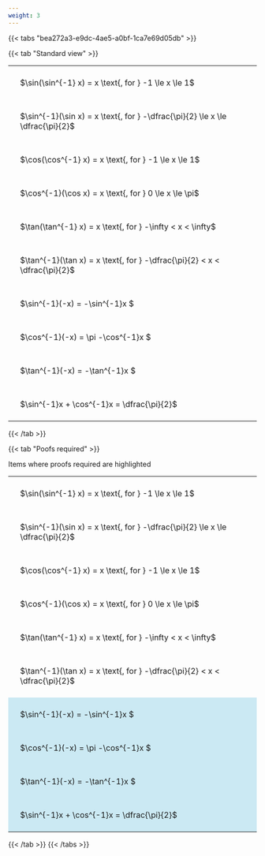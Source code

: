 ```yaml
---
weight: 3
---
```


{{< tabs "bea272a3-e9dc-4ae5-a0bf-1ca7e69d05db" >}}

{{< tab "Standard view" >}}

<style type="text/css">
#T_a873a th.col_heading {
  text-align: left;
  font-size: 1em;
}
#T_a873a td {
  text-align: left;
  font-size: 1em;
  padding: 1.5em;
}
</style>
<table id="T_a873a">
  <thead>
  </thead>
  <tbody>
    <tr>
      <td id="T_a873a_row0_col0" class="data row0 col0" >$\sin(\sin^{-1} x) = x \text{, for } -1 \le x \le 1$</td>
    </tr>
    <tr>
      <td id="T_a873a_row1_col0" class="data row1 col0" >$\sin^{-1}(\sin x) = x \text{, for } -\dfrac{\pi}{2} \le x \le \dfrac{\pi}{2}$</td>
    </tr>
    <tr>
      <td id="T_a873a_row2_col0" class="data row2 col0" >$\cos(\cos^{-1} x) = x \text{, for } -1 \le x \le 1$</td>
    </tr>
    <tr>
      <td id="T_a873a_row3_col0" class="data row3 col0" >$\cos^{-1}(\cos x) = x \text{, for } 0 \le x \le \pi$</td>
    </tr>
    <tr>
      <td id="T_a873a_row4_col0" class="data row4 col0" >$\tan(\tan^{-1} x) = x \text{, for } -\infty < x < \infty$</td>
    </tr>
    <tr>
      <td id="T_a873a_row5_col0" class="data row5 col0" >$\tan^{-1}(\tan x) = x \text{, for } -\dfrac{\pi}{2} < x < \dfrac{\pi}{2}$</td>
    </tr>
    <tr>
      <td id="T_a873a_row6_col0" class="data row6 col0" >$\sin^{-1}(-x) = -\sin^{-1}x $</td>
    </tr>
    <tr>
      <td id="T_a873a_row7_col0" class="data row7 col0" >$\cos^{-1}(-x) = \pi -\cos^{-1}x $</td>
    </tr>
    <tr>
      <td id="T_a873a_row8_col0" class="data row8 col0" >$\tan^{-1}(-x) = -\tan^{-1}x $</td>
    </tr>
    <tr>
      <td id="T_a873a_row9_col0" class="data row9 col0" >$\sin^{-1}x + \cos^{-1}x = \dfrac{\pi}{2}$</td>
    </tr>
  </tbody>
</table>
{{< /tab >}}

{{< tab "Poofs required" >}}

Items where proofs required are highlighted 
<br>
<style type="text/css">
#T_c5c66 th.col_heading {
  text-align: left;
  font-size: 1em;
}
#T_c5c66 td {
  text-align: left;
  font-size: 1em;
  padding: 1.5em;
}
#T_c5c66_row0_col0, #T_c5c66_row1_col0, #T_c5c66_row2_col0, #T_c5c66_row3_col0, #T_c5c66_row4_col0, #T_c5c66_row5_col0 {
  background-color: rgba(0,0,0,0);
}
#T_c5c66_row6_col0, #T_c5c66_row7_col0, #T_c5c66_row8_col0, #T_c5c66_row9_col0 {
  background-color: rgba(0,150,200, 0.2);
}
</style>
<table id="T_c5c66">
  <thead>
  </thead>
  <tbody>
    <tr>
      <td id="T_c5c66_row0_col0" class="data row0 col0" >$\sin(\sin^{-1} x) = x \text{, for } -1 \le x \le 1$</td>
    </tr>
    <tr>
      <td id="T_c5c66_row1_col0" class="data row1 col0" >$\sin^{-1}(\sin x) = x \text{, for } -\dfrac{\pi}{2} \le x \le \dfrac{\pi}{2}$</td>
    </tr>
    <tr>
      <td id="T_c5c66_row2_col0" class="data row2 col0" >$\cos(\cos^{-1} x) = x \text{, for } -1 \le x \le 1$</td>
    </tr>
    <tr>
      <td id="T_c5c66_row3_col0" class="data row3 col0" >$\cos^{-1}(\cos x) = x \text{, for } 0 \le x \le \pi$</td>
    </tr>
    <tr>
      <td id="T_c5c66_row4_col0" class="data row4 col0" >$\tan(\tan^{-1} x) = x \text{, for } -\infty < x < \infty$</td>
    </tr>
    <tr>
      <td id="T_c5c66_row5_col0" class="data row5 col0" >$\tan^{-1}(\tan x) = x \text{, for } -\dfrac{\pi}{2} < x < \dfrac{\pi}{2}$</td>
    </tr>
    <tr>
      <td id="T_c5c66_row6_col0" class="data row6 col0" >$\sin^{-1}(-x) = -\sin^{-1}x $</td>
    </tr>
    <tr>
      <td id="T_c5c66_row7_col0" class="data row7 col0" >$\cos^{-1}(-x) = \pi -\cos^{-1}x $</td>
    </tr>
    <tr>
      <td id="T_c5c66_row8_col0" class="data row8 col0" >$\tan^{-1}(-x) = -\tan^{-1}x $</td>
    </tr>
    <tr>
      <td id="T_c5c66_row9_col0" class="data row9 col0" >$\sin^{-1}x + \cos^{-1}x = \dfrac{\pi}{2}$</td>
    </tr>
  </tbody>
</table>
{{< /tab >}}
{{< /tabs >}}